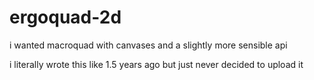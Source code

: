 # ergoquad-2d

i wanted macroquad with canvases and a slightly more sensible api

i literally wrote this like 1.5 years ago but just never decided to upload it
